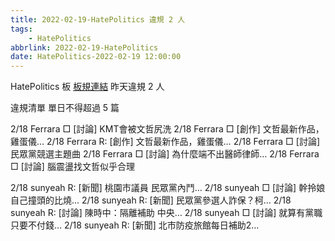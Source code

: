```yaml
---
title: 2022-02-19-HatePolitics 違規 2 人
tags:
    - HatePolitics
abbrlink: 2022-02-19-HatePolitics
date: HatePolitics-2022-02-19 12:00:00
---
```

HatePolitics 板 [板規連結](https://www.ptt.cc/bbs/HatePolitics/M.1617115262.A.D60.html)
昨天違規 2 人
<!-- more -->

違規清單
單日不得超過 5 篇

2/18 Ferrara □ [討論] KMT會被文哲尻洗
2/18 Ferrara □ [創作] 文哲最新作品，雞蛋儀…
2/18 Ferrara R: [創作] 文哲最新作品，雞蛋儀…
2/18 Ferrara □ [討論] 民眾黨競選主題曲
2/18 Ferrara □ [討論] 為什麼端不出醫師律師…
2/18 Ferrara □ [討論] 腦震盪找文哲似乎合理

2/18 sunyeah R: [新聞] 桃園市議員 民眾黨內鬥…
2/18 sunyeah □ [討論] 幹拎娘 自己撞頭的比燒…
2/18 sunyeah R: [新聞] 民眾黨參選人詐保？柯…
2/18 sunyeah R: [討論] 陳時中：隔離補助 中央…
2/18 sunyeah □ [討論] 就算有黨職 只要不付錢…
2/18 sunyeah R: [新聞] 北市防疫旅館每日補助2…